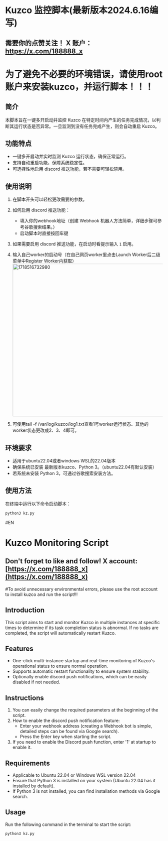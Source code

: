 # Kuzco 监控脚本(最新版本2024.6.16编写)

## 需要你的点赞关注！ X 账户：https://x.com/188888_x

# 为了避免不必要的环境错误，请使用root账户来安装kuzco，并运行脚本！！！

## 简介

本脚本旨在一键多开启动并监控 Kuzco 在特定时间内产生的任务完成情况，以判断其运行状态是否异常。一旦监测到没有任务完成产生，则会自动重启 Kuzco。

## 功能特点

- 一键多开启动并实时监测 Kuzco 运行状态，确保正常运行。
- 支持自动重启功能，保障系统稳定性。
- 可选择性地启用 discord 推送功能，若不需要可轻松禁用。

## 使用说明


1. 在脚本开头可以轻松更改需要的参数。
2. 如何启用 discord 推送功能：
   - 填入你的webhook地址（创建 Webhook 机器人方法简单，详细步骤可参考谷歌搜索结果。）
   - 启动脚本时直接按回车键
3. 如果需要启用 discord 推送功能，在启动时看提示输入 `1` 启用。
4. 输入自己worker的启动号（在自己网页worker里点击Launch Worker后二级菜单中Register Worker内获取）
   <img width="486" alt="1718516732980" src="https://github.com/doge-8/kuzco-monitor/assets/84656053/23dd6593-41ab-400b-bab9-9c487a688ec2">


6. 可使用tail -f /var/log/kuzco/log1.txt查看1号worker运行状态、其他的worker状态更改成2、3、4即可。

## 环境要求

- 适用于ubuntu22.04或者windows WSL的22.04版本
- 确保系统已安装 最新版本kuzco、Python 3。（ubuntu22.04有默认安装）
- 若系统未安装 Python 3，可通过谷歌搜索安装方法。

## 使用方法

在终端中运行以下命令启动脚本：

```
python3 kz.py
```



#EN

# Kuzco Monitoring Script

## Don't forget to like and follow! X account: [https://x.com/188888_x](https://x.com/188888_x)

#To avoid unnecessary environmental errors, please use the root account to install kuzco and run the script!!!

## Introduction

This script aims to start and monitor Kuzco in multiple instances at specific times to determine if its task completion status is abnormal. If no tasks are completed, the script will automatically restart Kuzco.

## Features

- One-click multi-instance startup and real-time monitoring of Kuzco's operational status to ensure normal operation.
- Supports automatic restart functionality to ensure system stability.
- Optionally enable discord push notifications, which can be easily disabled if not needed.

## Instructions

1. You can easily change the required parameters at the beginning of the script.
2. How to enable the discord push notification feature:
   - Enter your webhook address (creating a Webhook bot is simple, detailed steps can be found via Google search).
   - Press the Enter key when starting the script.
3. If you need to enable the Discord push function, enter '1' at startup to enable it.

## Requirements

- Applicable to Ubuntu 22.04 or Windows WSL version 22.04
- Ensure that Python 3 is installed on your system (Ubuntu 22.04 has it installed by default).
- If Python 3 is not installed, you can find installation methods via Google search.

## Usage

Run the following command in the terminal to start the script:

```
python3 kz.py
```
